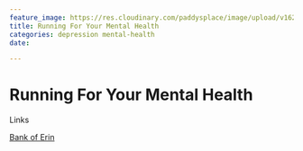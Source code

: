 ```yaml
---
feature_image: https://res.cloudinary.com/paddysplace/image/upload/v1628437656/banners/Running_snym2y.png
title: Running For Your Mental Health
categories: depression mental-health
date: 

---
```


# Running For Your Mental Health

Links

[Bank of Erin](https://bankoferin.com/ "Bank of Erin")